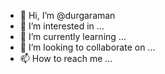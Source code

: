 - 👋 Hi, I’m @durgaraman
- 👀 I’m interested in ...
- 🌱 I’m currently learning ...
- 💞️ I’m looking to collaborate on ...
- 📫 How to reach me ...

<!---
durgaraman/durgaraman is a ✨ special ✨ repository because its `README.md` (this file) appears on your GitHub profile.
You can click the Preview link to take a look at your changes.
--->

